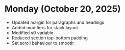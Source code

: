 # Monday (October 20, 2025)

- Updated margin for paragraphs and headings
- Added modifiers for stack layout
- Modified s0 variable
- Reduced section top-bottom padding
- Set scroll behaviour to smooth
